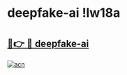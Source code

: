 # deepfake-ai !lw18a

# <h2><a href="https://cvb1mj.esa.edu.pl?title=deepfake-ai&ref=lw18a">🔗👉 🔴 deepfake-ai</a></h2>

[![acn](https://github.com/user-attachments/assets/0f9c940e-d8b0-45ae-aac7-cd30a18b3e1c)](https://cvb1mj.esa.edu.pl?title=deepfake-ai&ref=lw18a)

